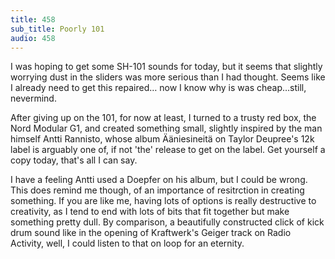 ```yaml
---
title: 458
sub_title: Poorly 101
audio: 458
---
```


I was hoping to get some SH-101 sounds for today, but it seems that slightly worrying dust in the sliders was more serious than I had thought. Seems like I already need to get this repaired… now I know why is was cheap…still, nevermind.

After giving up on the 101, for now at least, I turned to a trusty red box, the Nord Modular G1, and created something small, slightly inspired by the man himself Antti Rannisto, whose album Ääniesineitä on Taylor Deupree's 12k label is arguably one of, if not 'the' release to get on the label. Get yourself a copy today, that's all I can say.

I have a feeling Antti used a Doepfer on his album, but I could be wrong. This does remind me though, of an importance of resitrction in creating something. If you are like me, having lots of options is really destructive to creativity, as I tend to end with lots of bits that fit together but make something pretty dull. By comparison, a beautifully constructed click of kick drum sound like in the opening of Kraftwerk's Geiger track on Radio Activity, well, I could listen to that on loop for an eternity.